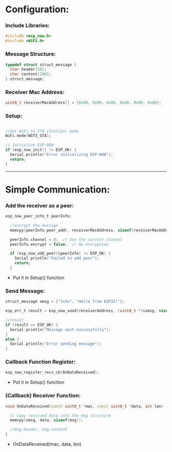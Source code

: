 # Configuration:

  ### Include Libraries:
  ```c
  #include <esp_now.h>
  #include <WiFi.h>
  ```
  ### Message Structure:
  
  ```c
  typedef struct struct_message {
    char header[50];
    char content[200];
  } struct_message;
  ```
  
  ### Receiver Mac Address:
  
  ```cc
  uint8_t receiverMacAddress[] = {0x00, 0x00, 0x00, 0x00, 0x00, 0x00};
  ```
  
  ### Setup:
  
  ```c
  
  //Set WiFi to STA (Station) mode
  WiFi.mode(WIFI_STA);
  
  // Initialize ESP-NOW
  if (esp_now_init() != ESP_OK) {
    Serial.println("Error initializing ESP-NOW");
    return;
  }
  ```

---

# Simple Communication:


  ### Add the receiver as a peer:
  ```c
  esp_now_peer_info_t peerInfo;
  
    //encrypt the message
    memcpy(peerInfo.peer_addr, receiverMacAddress, sizeof(receiverMacAddress));
  
    peerInfo.channel = 0;  // Use the current channel
    peerInfo.encrypt = false;  // No encryption
  
    if (esp_now_add_peer(&peerInfo) != ESP_OK) {
      Serial.println("Failed to add peer");
      return;
    }
  ```
  - Put it in Setup() function


  ### Send Message:
  ```c
  struct_message xmsg = {"Info", "Hello from ESP32!"};
  
  esp_err_t result = esp_now_send(receiverAddress, (uint8_t *)&xmsg, sizeof(xmsg));

  //result
  if (result == ESP_OK) {
    Serial.println("Message sent successfully");
  }
  else {
    Serial.println("Error sending message");
  }


  ```


  ### Callback Function Register:
  ```c
  esp_now_register_recv_cb(OnDataReceived);
  ```
  - Put it in Setup() function
  
  
  ### (Callback) Receiver Function:
  ```cc
  void OnDataReceived(const uint8_t *mac, const uint8_t *data, int len) {

    // Copy received data into the msg structure
    memcpy(&msg, data, sizeof(msg));
  
    //msg.header, msg.content
  }
  ```
  - OnDataReceived(mac, data, len)
